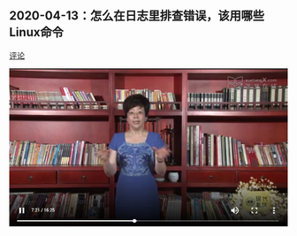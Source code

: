 ## 2020-04-13：怎么在日志里排查错误，该用哪些Linux命令

[评论](https://user.qzone.qq.com/3182319461/blog/1586736565)

![1595673783773](1595673783773)